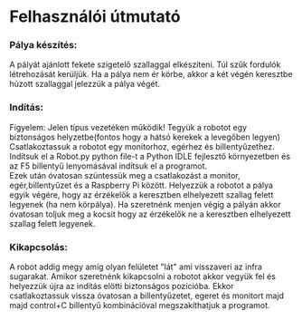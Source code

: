# Felhasználói útmutató

### Pálya készítés:
A pályát ajánlott fekete szigetelő szallaggal elkészíteni. Túl szűk fordulók létrehozását kerüljük. Ha a pálya nem ér körbe, akkor 
a két végén keresztbe húzott szallaggal jelezzük a pálya végét.
### Indítás:
Figyelem: Jelen típus vezetéken működik!
Tegyük a robotot egy biztonságos helyzetbe(fontos hogy a hátsó kerekek a levegőben legyen)\
Csatlakoztassuk a robotot egy monitorhoz, egérhez és billentyűzethez. Indítsuk el a Robot.py python file-t a Python IDLE fejlesztő 
környezetben és az F5 billentyű lenyomásával indítsuk el a programot.\
Ezek után óvatosan szüntessük meg a csatlakozást a monitor, egér,billentyűzet és a Raspberry Pi között. Helyezzük a robotot a pálya egyik
végére, hogy az érzékelők a keresztben elhelyezett szallag felett legyenek (ha nem körpálya). Ha szeretnénk menjen végig a pályán akkor 
óvatosan toljuk meg a kocsit hogy az érzékelők ne a keresztben elhelyezett szallag felett legyenek.

### Kikapcsolás:

A robot addig megy amíg olyan felületet "lát" ami visszaveri az infra sugarakat. Amikor szeretnénk kikapcsolni a robotot akkor vegyük fel
és helyezzük újra az indítás elötti biztonságos pozícióba. Ekkor csatlakoztassuk vissza óvatosan a billentyűzetet, egeret és monitort majd
majd control+C billentyű kombinációval megszakíthatjuk a programot.
